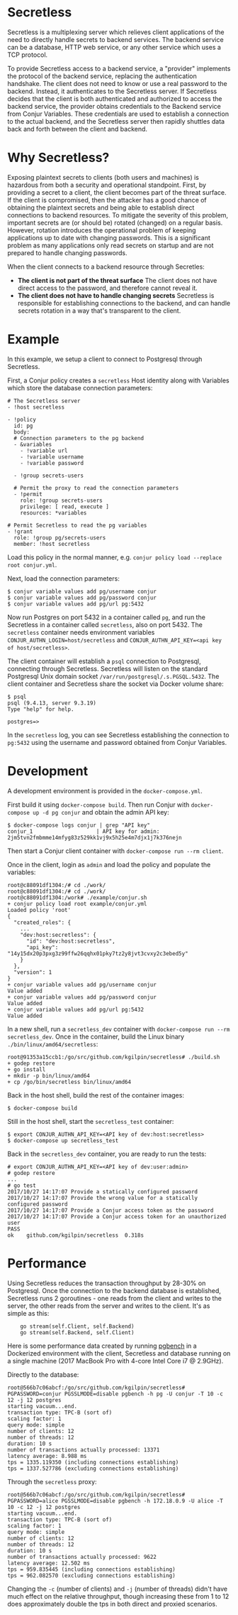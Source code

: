 # Secretless

Secretless is a multiplexing server which relieves client applications of the need to directly handle secrets to backend services. The backend service can be a database, HTTP web service, or any other service which uses a TCP protocol. 

To provide Secretless access to a backend service, a "provider" implements the protocol of the backend service, replacing the authentication handshake. The client does not need to know or use a real password to the backend. Instead, it authenticates to the Secretless server. If Secretless decides that the client is both authenticated and authorized to access the backend service, the provider obtains credentials to the Backend service from Conjur Variables. These credentials are used to establish a connection to the actual backend, and the Secretless server then rapidly shuttles data back and forth between the client and backend. 

# Why Secretless?

Exposing plaintext secrets to clients (both users and machines) is hazardous from both a security and operational standpoint. First, by providing a secret to a client, the client becomes part of the threat surface. If the client is compromised, then the attacker has a good chance of obtaining the plaintext secrets and being able to establish direct connections to backend resources. To mitigate the severity of this problem, important secrets are (or should be) rotated (changed) on a regular basis. However, rotation introduces the operational problem of keeping applications up to date with changing passwords. This is a significant problem as many applications only read secrets on startup and are not prepared to handle changing passwords.

When the client connects to a backend resource through Secretles:

* **The client is not part of the threat surface** The client does not have direct access to the password, and therefore cannot reveal it.
* **The client does not have to handle changing secrets** Secretless is responsible for establishing connections to the backend, and can handle secrets rotation in a way that's transparent to the client.

# Example

In this example, we setup a client to connect to Postgresql through Secretless. 

First, a Conjur policy creates a `secretless` Host identity along with Variables which store the database connection parameters:

```
# The Secretless server
- !host secretless

- !policy
  id: pg
  body:
  # Connection parameters to the pg backend
  - &variables
    - !variable url
    - !variable username
    - !variable password

  - !group secrets-users

  # Permit the proxy to read the connection parameters
  - !permit
    role: !group secrets-users
    privilege: [ read, execute ]
    resources: *variables

# Permit Secretless to read the pg variables
- !grant
  role: !group pg/secrets-users
  member: !host secretless
```

Load this policy in the normal manner, e.g. `conjur policy load --replace root conjur.yml`.

Next, load the connection parameters:

```
$ conjur variable values add pg/username conjur
$ conjur variable values add pg/password conjur
$ conjur variable values add pg/url pg:5432
```

Now run Postgres on port 5432 in a container called `pg`, and run the Secretless in a container called `secretless`, also on port 5432. The `secretless` container needs environment variables `CONJUR_AUTHN_LOGIN=host/secretless` and `CONJUR_AUTHN_API_KEY=<api key of host/secretless>`.

The client container will establish a `psql` connection to Postgresql, connecting through Secretless. Secretless will listen on the standard Postgresql Unix domain socket `/var/run/postgresql/.s.PGSQL.5432`. The client container and Secretless share the socket via Docker volume share:

```
$ psql
psql (9.4.13, server 9.3.19)
Type "help" for help.

postgres=>
```

In the `secretless` log, you can see Secretless establishing the connection to `pg:5432` using the username and password obtained from Conjur Variables. 

# Development

A development environment is provided in the `docker-compose.yml`. 

First build it using `docker-compose build`. Then run Conjur with `docker-compose up -d pg conjur` and obtain the admin API key:

```sh-session
$ docker-compose logs conjur | grep "API key"
conjur_1                    | API key for admin: 2jm5tvn2fmbmme14mfyg83z529kk1vj9x5h25e4m7djx1j7k376nejn
```

Then start a Conjur client container with `docker-compose run --rm client`.

Once in the client, login as `admin` and load the policy and populate the variables:

```sh-session
root@c88091df1304:/# cd ./work/
root@c88091df1304:/# cd ./work/
root@c88091df1304:/work# ./example/conjur.sh
+ conjur policy load root example/conjur.yml
Loaded policy 'root'
{
  "created_roles": {
    ...
    "dev:host:secretless": {
      "id": "dev:host:secretless",
      "api_key": "14y15dx20p3pxg3z99ffw26qqhx01pky7tz2y8jvt3cvxy2c3ebed5y"
    }
  },
  "version": 1
}
+ conjur variable values add pg/username conjur
Value added
+ conjur variable values add pg/password conjur
Value added
+ conjur variable values add pg/url pg:5432
Value added
```

In a new shell, run a `secretless_dev` container with `docker-compose run --rm secretless_dev`. Once in the container, build the Linux binary `./bin/linux/amd64/secretless`:

```sh-session
root@91353a15ccb1:/go/src/github.com/kgilpin/secretless# ./build.sh
+ godep restore
+ go install
+ mkdir -p bin/linux/amd64
+ cp /go/bin/secretless bin/linux/amd64
```

Back in the host shell, build the rest of the container images:

```sh-session
$ docker-compose build
```

Still in the host shell, start the `secretless_test` container:

```sh-session
$ export CONJUR_AUTHN_API_KEY=<API key of dev:host:secretless>
$ docker-compose up secretless_test
```

Back in the `secretless_dev` container, you are ready to run the tests:

```
# export CONJUR_AUTHN_API_KEY=<API key of dev:user:admin>
# godep restore
...
# go test
2017/10/27 14:17:07 Provide a statically configured password
2017/10/27 14:17:07 Provide the wrong value for a statically configured password
2017/10/27 14:17:07 Provide a Conjur access token as the password
2017/10/27 14:17:07 Provide a Conjur access token for an unauthorized user
PASS
ok    github.com/kgilpin/secretless  0.318s
```

# Performance

Using Secretless reduces the transaction throughput by 28-30% on Postgresql. Once the connection to the backend database is established, Secretless runs 2 goroutines - one reads from the client and writes to the server, the other reads from the server and writes to the client. It's as simple as this:

```
    go stream(self.Client, self.Backend)
    go stream(self.Backend, self.Client)
```

Here is some performance data created by running [pgbench](https://www.postgresql.org/docs/9.5/static/pgbench.html) in a Dockerized environment with the client, Secretless and database running on a single machine (2017 MacBook Pro with 4-core Intel Core i7 @ 2.9GHz).

Directly to the database:

```
root@566b7c06abcf:/go/src/github.com/kgilpin/secretless# PGPASSWORD=conjur PGSSLMODE=disable pgbench -h pg -U conjur -T 10 -c 12 -j 12 postgres
starting vacuum...end.
transaction type: TPC-B (sort of)
scaling factor: 1
query mode: simple
number of clients: 12
number of threads: 12
duration: 10 s
number of transactions actually processed: 13371
latency average: 8.988 ms
tps = 1335.119350 (including connections establishing)
tps = 1337.527786 (excluding connections establishing)
```

Through the `secretless` proxy:

```
root@566b7c06abcf:/go/src/github.com/kgilpin/secretless# PGPASSWORD=alice PGSSLMODE=disable pgbench -h 172.18.0.9 -U alice -T 10 -c 12 -j 12 postgres
starting vacuum...end.
transaction type: TPC-B (sort of)
scaling factor: 1
query mode: simple
number of clients: 12
number of threads: 12
duration: 10 s
number of transactions actually processed: 9622
latency average: 12.502 ms
tps = 959.835445 (including connections establishing)
tps = 962.082570 (excluding connections establishing)
```

Changing the `-c` (number of clients) and `-j` (number of threads) didn't have much effect on the relative throughput, though increasing these from 1 to 12 does approximately double the tps in both direct and proxied scenarios. 
